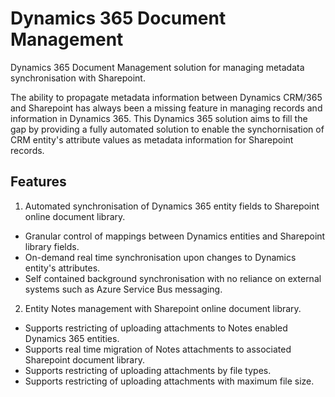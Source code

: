 # Dynamics 365 Document Management 
Dynamics 365 Document Management solution for managing metadata synchronisation with Sharepoint.

The ability to propagate metadata information between Dynamics CRM/365 and Sharepoint has always been a missing feature in managing records and information in Dynamics 365.  This Dynamics 365 solution aims to fill the gap by providing a fully automated solution to enable the synchornisation of CRM entity's attribute values as metadata information for Sharepoint records.




## Features
1.  Automated synchronisation of Dynamics 365 entity fields to Sharepoint online document library.
+ Granular control of mappings between Dynamics entities and Sharepoint library fields.
+ On-demand real time synchronisation upon changes to Dynamics entity's attributes.
+ Self contained background synchronisation with no reliance on external systems such as Azure Service Bus messaging.  


2.  Entity Notes management with Sharepoint online document library.
+ Supports restricting of uploading attachments to Notes enabled Dynamics 365 entities.
+ Supports real time migration of Notes attachments to associated Sharepoint document library.
+ Supports restricting of uploading attachments by file types.
+ Supports restricting of uploading attachments with maximum file size.



